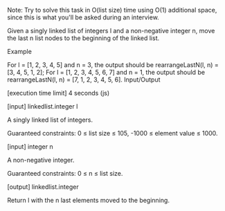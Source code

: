 Note: Try to solve this task in O(list size) time using O(1) additional space, since this is what you'll be asked during an interview.

Given a singly linked list of integers l and a non-negative integer n, move the last n list nodes to the beginning of the linked list.

Example

For l = [1, 2, 3, 4, 5] and n = 3, the output should be
rearrangeLastN(l, n) = [3, 4, 5, 1, 2];
For l = [1, 2, 3, 4, 5, 6, 7] and n = 1, the output should be
rearrangeLastN(l, n) = [7, 1, 2, 3, 4, 5, 6].
Input/Output

[execution time limit] 4 seconds (js)

[input] linkedlist.integer l

A singly linked list of integers.

Guaranteed constraints:
0 ≤ list size ≤ 105,
-1000 ≤ element value ≤ 1000.

[input] integer n

A non-negative integer.

Guaranteed constraints:
0 ≤ n ≤ list size.

[output] linkedlist.integer

Return l with the n last elements moved to the beginning.
